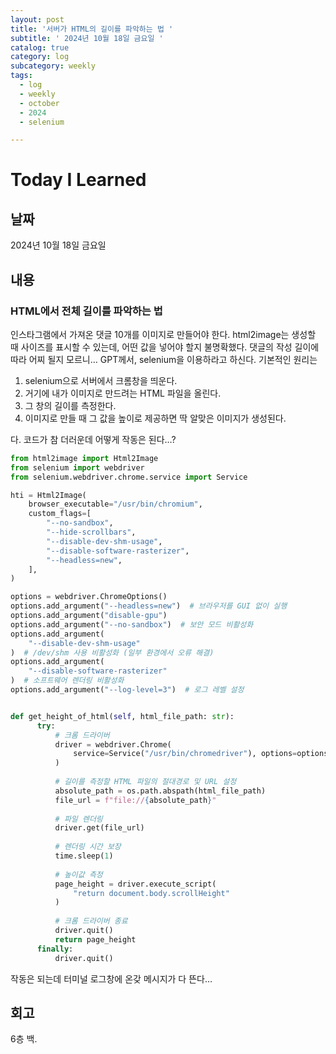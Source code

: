 ```yaml
---
layout: post
title: '서버가 HTML의 길이를 파악하는 법 '
subtitle: ' 2024년 10월 18일 금요일 '
catalog: true
category: log
subcategory: weekly
tags:
  - log
  - weekly
  - october
  - 2024
  - selenium

---
```


# Today I Learned

## 날짜

2024년 10월 18일 금요일

## 내용

### HTML에서 전체 길이를 파악하는 법

인스타그램에서 가져온 댓글 10개를 이미지로 만들어야 한다. html2image는 생성할 때 사이즈를 표시할 수 있는데, 어떤 값을 넣어야 할지 불명확했다. 댓글의 작성 길이에 따라 어찌 될지 모르니… GPT께서, selenium을 이용하라고 하신다. 기본적인 원리는

1. selenium으로 서버에서 크롬창을 띄운다.
2. 거기에 내가 이미지로 만드려는 HTML 파일을 올린다.
3. 그 창의 길이를 측정한다.
4. 이미지로 만들 때 그 값을 높이로 제공하면 딱 알맞은 이미지가 생성된다.

다. 코드가 참 더러운데 어떻게 작동은 된다…?

```python
from html2image import Html2Image
from selenium import webdriver
from selenium.webdriver.chrome.service import Service

hti = Html2Image(
    browser_executable="/usr/bin/chromium",
    custom_flags=[
        "--no-sandbox",
        "--hide-scrollbars",
        "--disable-dev-shm-usage",
        "--disable-software-rasterizer",
        "--headless=new",
    ],
)

options = webdriver.ChromeOptions()
options.add_argument("--headless=new")  # 브라우저를 GUI 없이 실행
options.add_argument("disable-gpu")
options.add_argument("--no-sandbox")  # 보안 모드 비활성화
options.add_argument(
    "--disable-dev-shm-usage"
)  # /dev/shm 사용 비활성화 (일부 환경에서 오류 해결)
options.add_argument(
    "--disable-software-rasterizer"
)  # 소프트웨어 렌더링 비활성화
options.add_argument("--log-level=3")  # 로그 레벨 설정


def get_height_of_html(self, html_file_path: str):
      try:
          # 크롬 드라이버
          driver = webdriver.Chrome(
              service=Service("/usr/bin/chromedriver"), options=options
          )
          
          # 길이를 측정할 HTML 파일의 절대경로 및 URL 설정
          absolute_path = os.path.abspath(html_file_path)
          file_url = f"file://{absolute_path}"
          
          # 파일 렌더링
          driver.get(file_url)
          
          # 렌더링 시간 보장
          time.sleep(1)
          
          # 높이값 측정
          page_height = driver.execute_script(
              "return document.body.scrollHeight"
          )
          
          # 크롬 드라이버 종료
          driver.quit()
          return page_height
      finally:
          driver.quit()
```

작동은 되는데 터미널 로그창에 온갖 메시지가 다 뜬다…

## 회고

6층 백.